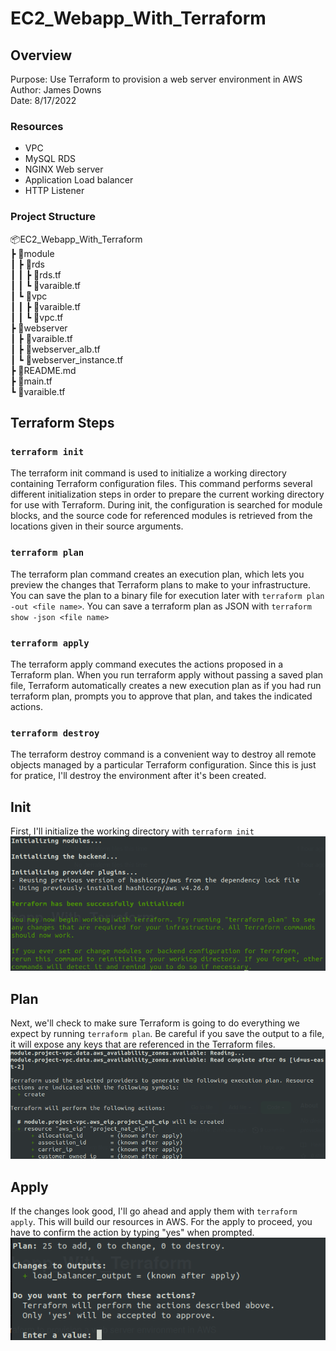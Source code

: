 # EC2_Webapp_With_Terraform

## Overview
Purpose: Use Terraform to provision a web server environment in AWS  
Author: James Downs  
Date: 8/17/2022  

### Resources
- VPC  
- MySQL RDS  
- NGINX Web server
- Application Load balancer
- HTTP Listener

### Project Structure
📦EC2_Webapp_With_Terraform  
 ┣ 📂module  
 ┃ ┣ 📂rds  
 ┃ ┃ ┣ 📜rds.tf  
 ┃ ┃ ┗ 📜varaible.tf  
 ┃ ┗ 📂vpc  
 ┃ ┃ ┣ 📜varaible.tf  
 ┃ ┃ ┗ 📜vpc.tf  
 ┣ 📂webserver  
 ┃ ┣ 📜varaible.tf  
 ┃ ┣ 📜webserver_alb.tf  
 ┃ ┗ 📜webserver_instance.tf  
 ┣ 📜README.md  
 ┣ 📜main.tf  
 ┗ 📜varaible.tf  
## Terraform Steps
### `terraform init`
The terraform init command is used to initialize a working directory containing Terraform configuration files. This command performs several different initialization steps in order to prepare the current working directory for use with Terraform. During init, the configuration is searched for module blocks, and the source code for referenced modules is retrieved from the locations given in their source arguments.

### `terraform plan`
The terraform plan command creates an execution plan, which lets you preview the changes that Terraform plans to make to your infrastructure. You can save the plan to a binary file for execution later with `terraform plan -out <file name>`. You can save a terraform plan as JSON with `terraform show -json <file name>`

### `terraform apply`
The terraform apply command executes the actions proposed in a Terraform plan. When you run terraform apply without passing a saved plan file, Terraform automatically creates a new execution plan as if you had run terraform plan, prompts you to approve that plan, and takes the indicated actions.

### `terraform destroy`
The terraform destroy command is a convenient way to destroy all remote objects managed by a particular Terraform configuration. Since this is just for pratice, I'll destroy the environment after it's been created.

## Init
First, I'll initialize the working directory with `terraform init`  
![image](./pictures/terraform_init.png)

## Plan
Next, we'll check to make sure Terraform is going to do everything we expect by running `terraform plan`. Be careful if you save the output to a file, it will expose any keys that are referenced in the Terraform files.  
![image](./pictures/terraform_plan.png)

## Apply
If the changes look good, I'll go ahead and apply them with `terraform apply`. This will build our resources in AWS. For the apply to proceed, you have to confirm the action by typing "yes" when prompted.  
![image](./pictures/terraform_apply.png)
